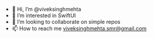 - 👋 Hi, I’m @viveksinghmehta
- 👀 I’m interested in SwiftUI
- 💞️ I’m looking to collaborate on simple repos
- 📫 How to reach me viveksinghmehta.smr@gmail.com

<!---
viveksinghmehta/viveksinghmehta is a ✨ special ✨ repository because its `README.md` (this file) appears on your GitHub profile.
You can click the Preview link to take a look at your changes.
--->
